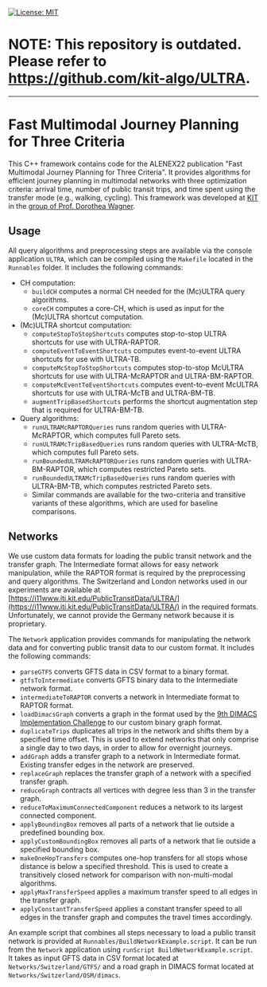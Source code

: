 [![License: MIT](https://img.shields.io/badge/License-MIT-yellow.svg)](https://opensource.org/licenses/MIT)

# **NOTE: This repository is outdated. Please refer to https://github.com/kit-algo/ULTRA.**
---

# Fast Multimodal Journey Planning for Three Criteria
This C++ framework contains code for the ALENEX22 publication "Fast Multimodal Journey Planning for Three Criteria". It provides algorithms for efficient journey planning in multimodal networks with three optimization criteria: arrival time, number of public transit trips, and time spent using the transfer mode (e.g., walking, cycling). This framework was developed at [KIT](https://www.kit.edu) in the [group of Prof. Dorothea Wagner](https://i11www.iti.kit.edu/).

## Usage
All query algorithms and preprocessing steps are available via the console application ``ULTRA``, which can be compiled using the ``Makefile`` located in the ``Runnables`` folder. It includes the following commands:

* CH computation:
    - ``buildCH`` computes a normal CH needed for the (Mc)ULTRA query algorithms.
    - ``coreCH`` computes a core-CH, which is used as input for the (Mc)ULTRA shortcut computation.
* (Mc)ULTRA shortcut computation:
    - ``computeStopToStopShortcuts`` computes stop-to-stop ULTRA shortcuts for use with ULTRA-RAPTOR.
    - ``computeEventToEventShortcuts`` computes event-to-event ULTRA shortcuts for use with ULTRA-TB.
    - ``computeMcStopToStopShortcuts`` computes stop-to-stop McULTRA shortcuts for use with ULTRA-McRAPTOR and ULTRA-BM-RAPTOR.
    - ``computeMcEventToEventShortcuts`` computes event-to-event McULTRA shortcuts for use with ULTRA-McTB and ULTRA-BM-TB.
    - ``augmentTripBasedShortcuts`` performs the shortcut augmentation step that is required for ULTRA-BM-TB.
* Query algorithms:
    - ``runULTRAMcRAPTORQueries`` runs random queries with ULTRA-McRAPTOR, which computes full Pareto sets.
    - ``runULTRAMcTripBasedQueries`` runs random queries with ULTRA-McTB, which computes full Pareto sets.
    - ``runBoundedULTRAMcRAPTORQueries`` runs random queries with ULTRA-BM-RAPTOR, which computes restricted Pareto sets.
    - ``runBoundedULTRAMcTripBasedQueries`` runs random queries with ULTRA-BM-TB, which computes restricted Pareto sets.
    - Similar commands are available for the two-criteria and transitive variants of these algorithms, which are used for baseline comparisons.

## Networks
We use custom data formats for loading the public transit network and the transfer graph. The Intermediate format allows for easy network manipulation, while the RAPTOR format is required by the preprocessing and query algorithms. The Switzerland and London networks used in our experiments are available at [https://i11www.iti.kit.edu/PublicTransitData/ULTRA/](https://i11www.iti.kit.edu/PublicTransitData/ULTRA/) in the required formats. Unfortunately, we cannot provide the Germany network because it is proprietary.

The ``Network`` application provides commands for manipulating the network data and for converting public transit data to our custom format. It includes the following commands:
* ``parseGTFS`` converts GFTS data in CSV format to a binary format.
* ``gtfsToIntermediate`` converts GFTS binary data to the Intermediate network format.
* ``intermediateToRAPTOR`` converts a network in Intermediate format to RAPTOR format.
* ``loadDimacsGraph`` converts a graph in the format used by the [9th DIMACS Implementation Challenge](http://users.diag.uniroma1.it/challenge9/download.shtml) to our custom binary graph format.
* ``duplicateTrips`` duplicates all trips in the network and shifts them by a specified time offset. This is used to extend networks that only comprise a single day to two days, in order to allow for overnight journeys.
* ``addGraph`` adds a transfer graph to a network in Intermediate format. Existing transfer edges in the network are preserved.
* ``replaceGraph`` replaces the transfer graph of a network with a specified transfer graph.
* ``reduceGraph`` contracts all vertices with degree less than 3 in the transfer graph.
* ``reduceToMaximumConnectedComponent`` reduces a network to its largest connected component.
* ``applyBoundingBox`` removes all parts of a network that lie outside a predefined bounding box.
* ``applyCustomBoundingBox`` removes all parts of a network that lie outside a specified bounding box.
* ``makeOneHopTransfers`` computes one-hop transfers for all stops whose distance is below a specified threshold. This is used to create a transitively closed network for comparison with non-multi-modal algorithms.
* ``applyMaxTransferSpeed`` applies a maximum transfer speed to all edges in the transfer graph.
* ``applyConstantTransferSpeed`` applies a constant transfer speed to all edges in the transfer graph and computes the travel times accordingly.

An example script that combines all steps necessary to load a public transit network is provided at ``Runnables/BuildNetworkExample.script``. It can be run from the ``Network`` application using ``runScript BuildNetworkExample.script``. It takes as input GFTS data in CSV format located at ``Networks/Switzerland/GTFS/`` and a road graph in DIMACS format located at ``Networks/Switzerland/OSM/dimacs``.
